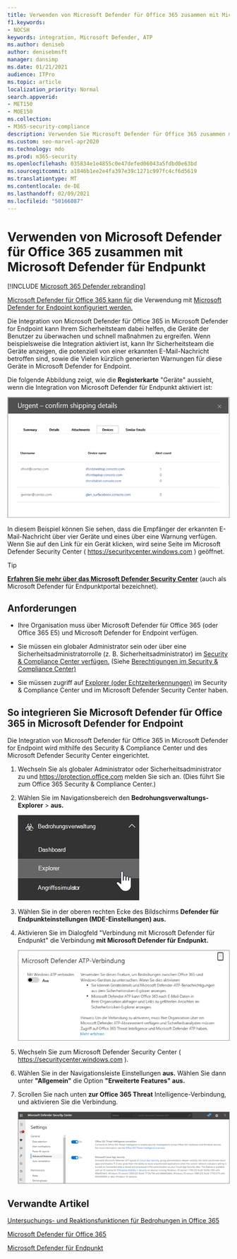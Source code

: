 ```yaml
---
title: Verwenden von Microsoft Defender für Office 365 zusammen mit Microsoft Defender for Endpoint
f1.keywords:
- NOCSH
keywords: integration, Microsoft Defender, ATP
ms.author: deniseb
author: denisebmsft
manager: dansimp
ms.date: 01/21/2021
audience: ITPro
ms.topic: article
localization_priority: Normal
search.appverid:
- MET150
- MOE150
ms.collection:
- M365-security-compliance
description: Verwenden Sie Microsoft Defender für Office 365 zusammen mit Microsoft Defender for Endpoint, um detailliertere Informationen zu Bedrohungen gegen Ihre Geräte und E-Mail-Inhalte zu erhalten.
ms.custom: seo-marvel-apr2020
ms.technology: mdo
ms.prod: m365-security
ms.openlocfilehash: 035834e1e4855c0e47defed06043a5fdbd0e63bd
ms.sourcegitcommit: a1846b1ee2e4fa397e39c1271c997fc4cf6d5619
ms.translationtype: MT
ms.contentlocale: de-DE
ms.lasthandoff: 02/09/2021
ms.locfileid: "50166087"
---
```

# <a name="use-microsoft-defender-for-office-365-together-with-microsoft-defender-for-endpoint"></a>Verwenden von Microsoft Defender für Office 365 zusammen mit Microsoft Defender für Endpunkt

[!INCLUDE [Microsoft 365 Defender rebranding](../includes/microsoft-defender-for-office.md)]


[Microsoft Defender für Office 365 kann für](office-365-atp.md) die Verwendung mit [Microsoft Defender for Endpoint konfiguriert werden.](https://docs.microsoft.com/windows/security/threat-protection)

Die Integration von Microsoft Defender für Office 365 in Microsoft Defender for Endpoint kann Ihrem Sicherheitsteam dabei helfen, die Geräte der Benutzer zu überwachen und schnell maßnahmen zu ergreifen. Wenn beispielsweise die Integration aktiviert ist, kann Ihr Sicherheitsteam die Geräte anzeigen, die potenziell von einer erkannten E-Mail-Nachricht betroffen sind, sowie die Vielen kürzlich generierten Warnungen für diese Geräte in Microsoft Defender for Endpoint.

Die folgende Abbildung zeigt, wie die **Registerkarte** "Geräte" aussieht, wenn die Integration von Microsoft Defender für Endpunkt aktiviert ist:

![Wenn Microsoft Defender für Endpunkt aktiviert ist, können Sie eine Liste der Geräte mit Warnungen anzeigen.](../../media/fec928ea-8f0c-44d7-80b9-a2e0a8cd4e89.PNG)

In diesem Beispiel können Sie sehen, dass die Empfänger der erkannten E-Mail-Nachricht über vier Geräte und eines über eine Warnung verfügen. Wenn Sie auf den Link für ein Gerät klicken, wird seine Seite im Microsoft Defender Security Center ( <https://securitycenter.windows.com> ) geöffnet.

> [!TIP]
> **[Erfahren Sie mehr über das Microsoft Defender Security Center](https://docs.microsoft.com/windows/security/threat-protection/microsoft-defender-atp/use)** (auch als Microsoft Defender für Endpunktportal bezeichnet).

## <a name="requirements"></a>Anforderungen

- Ihre Organisation muss über Microsoft Defender für Office 365 (oder Office 365 E5) und Microsoft Defender for Endpoint verfügen.

- Sie müssen ein globaler Administrator sein oder über eine Sicherheitsadministratorrolle (z. B. Sicherheitsadministrator) im [Security & Compliance Center verfügen.](https://protection.office.com) (Siehe [Berechtigungen im Security & Compliance Center)](permissions-in-the-security-and-compliance-center.md)

- Sie müssen zugriff auf [Explorer (oder Echtzeiterkennungen)](threat-explorer.md) im Security & Compliance Center und im Microsoft Defender Security Center haben.

## <a name="to-integrate-microsoft-defender-for-office-365-with-microsoft-defender-for-endpoint"></a>So integrieren Sie Microsoft Defender für Office 365 in Microsoft Defender for Endpoint

Die Integration von Microsoft Defender für Office 365 in Microsoft Defender for Endpoint wird mithilfe des Security & Compliance Center und des Microsoft Defender Security Center eingerichtet.

1. Wechseln Sie als globaler Administrator oder Sicherheitsadministrator zu und <https://protection.office.com> melden Sie sich an. (Dies führt Sie zum Office 365 Security & Compliance Center.)

2. Wählen Sie im Navigationsbereich den **Bedrohungsverwaltungs-Explorer** \> **aus.**

   ![Explorer im Menü "Bedrohungsverwaltung"](../../media/ThreatMgmt-Explorer-nav.png)

3. Wählen Sie in der oberen rechten Ecke des Bildschirms **Defender für Endpunkteinstellungen (MDE-Einstellungen) aus.**

4. Aktivieren Sie im Dialogfeld "Verbindung mit Microsoft Defender für Endpunkt" die Verbindung **mit Microsoft Defender für Endpunkt.**

   ![Microsoft Defender für Endpunktverbindung](../../media/Explorer-WDATPConnection-dialog.png)

5. Wechseln Sie zum Microsoft Defender Security Center ( <https://securitycenter.windows.com> ).

6. Wählen Sie in der Navigationsleiste Einstellungen **aus.** Wählen Sie dann unter **"Allgemein"** die Option **"Erweiterte Features" aus.**

7. Scrollen Sie nach unten **zur Office 365 Threat** Intelligence-Verbindung, und aktivieren Sie die Verbindung.

   ![Verbindung mit Office 365 Threat Intelligence](../../media/mdatp-oatptoggle.png)

## <a name="related-articles"></a>Verwandte Artikel

[Untersuchungs- und Reaktionsfunktionen für Bedrohungen in Office 365](office-365-ti.md)

[Microsoft Defender für Office 365](office-365-atp.md)

[Microsoft Defender für Endpunkt](https://docs.microsoft.com/windows/security/threat-protection)
